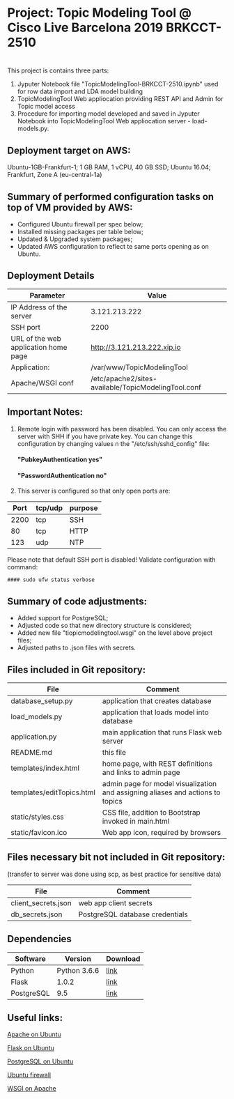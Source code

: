 # Project: Topic Modeling Tool @ Cisco Live Barcelona 2019 BRKCCT-2510
#

This project is contains three parts:

1. Jyputer Notebook file "TopicModelingTool-BRKCCT-2510.ipynb" used for row data import
and LDA model building 
2. TopicModelingTool Web appliocation providing REST API and Admin for Topic model
access
3. Procedure for importing model developed and saved in Jyputer Notebook into 
TopicModelingTool Web appliocation server - load-models.py.

## Deployment target on AWS:

Ubuntu-1GB-Frankfurt-1;
1 GB RAM, 1 vCPU, 40 GB SSD;
Ubuntu 16.04;
Frankfurt, Zone A (eu-central-1a)

## Summary of performed configuration tasks on top of VM provided by AWS:

- Configured Ubuntu firewall per spec below;
- Installed missing packages per table below;
- Updated & Upgraded system packages;
- Updated AWS configuration to reflect te same ports opening as on Ubuntu.

## Deployment Details

| Parameter | Value |
| ------ | ------ |
| IP Address of the server | 3.121.213.222 |
| SSH port | 2200 |
| URL of the web application home page | http://3.121.213.222.xip.io |
| Application: | /var/www/TopicModelingTool |
| Apache/WSGI conf | /etc/apache2/sites-available/TopicModelingTool.conf |


## Important Notes:

1. Remote login with password has been disabled. You can only access the server
with SHH if you have private key. You can change this configuration
by changing values n the "/etc/ssh/sshd_config" file:
    #### "PubkeyAuthentication yes"
    #### "PasswordAuthentication no"


2. This server is configured so that only open ports are:

| Port | tcp/udp | purpose |
| ------ | ------ | ------ |
| 2200 | tcp | SSH |
| 80 | tcp | HTTP |
| 123 | udp | NTP |

Please note that default SSH port is disabled! Validate configuration with command:

    #### sudo ufw status verbose


## Summary of code adjustments:

- Added support for PostgreSQL;
- Adjusted code so that new directory structure is considered;
- Added new file "tiopicmodelingtool.wsgi" on the level above project files;
- Adjusted paths to .json files with secrets.


## Files included in Git repository:

| File | Comment |
| ------ | ------ |
| database_setup.py | application that creates database |
| load_models.py | application that loads model into database |
| application.py | main application that runs Flask web server |
| README.md | this file |
| templates/index.html | home page, with REST definitions and links to admin page  |
| templates/editTopics.html | admin page for model visualization and assigning aliases and actions to topics |
| static/styles.css | CSS file, addition to Bootstrap invoked in main.html |
| static/favicon.ico | Web app icon, required by browsers |


## Files necessary bit not included in Git repository:
(transfer to server was done using scp, as best practice for sensitive data)

| File | Comment |
| ------ | ------ |
| client_secrets.json | web app client secrets  |
| db_secrets.json | PostgreSQL database credentials   |

## Dependencies

| Software | Version | Download |
| ------ | ------ | ------ |
| Python | Python 3.6.6 | [link](https://www.python.org/downloads/release/python-368/) |
| Flask | 1.0.2 | [link](http://flask.pocoo.org/docs/1.0/installation/) |
| PostgreSQL | 9.5 | [link](https://www.postgresql.org/download/) |


## Useful links:

[Apache on Ubuntu](http://manpages.ubuntu.com/manpages/xenial/man8/a2ensite.8.html)

[Flask on Ubuntu](https://www.digitalocean.com/community/tutorials/how-to-deploy-a-flask-application-on-an-ubuntu-vps)

[PostgreSQL on Ubuntu](https://www.digitalocean.com/community/tutorials/how-to-install-and-use-postgresql-on-ubuntu-16-04)

[Ubuntu firewall](https://help.ubuntu.com/community/UFW)

[WSGI on Apache](http://flask.pocoo.org/docs/1.0/deploying/mod_wsgi/)

